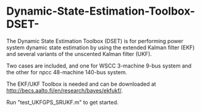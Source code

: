 # Dynamic-State-Estimation-Toolbox-DSET-

The Dynamic State Estimation Toolbox (DSET) is for performing power system dynamic state estimation by using the extended Kalman filter (EKF) and several variants of the unscented Kalman filter (UKF).

Two cases are included, and one for WSCC 3-machine 9-bus system and the other for npcc 48-machine 140-bus system. 

The EKF/UKF Toolbox is needed and can be downloaded at http://becs.aalto.fi/en/research/bayes/ekfukf/.

Run "test_UKFGPS_SRUKF.m" to get started.
